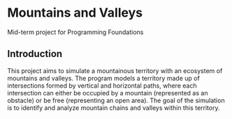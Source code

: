 # Mountains and Valleys
Mid-term project for Programming Foundations

## Introduction
This project aims to simulate a mountainous territory with an ecosystem of mountains and valleys. The program models a territory made up of intersections formed by vertical and horizontal paths, where each intersection can either be occupied by a mountain (represented as an obstacle) or be free (representing an open area). The goal of the simulation is to identify and analyze mountain chains and valleys within this territory.
